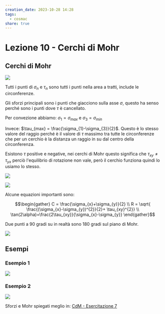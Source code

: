 ```yaml
---
creation_date: 2023-10-28 14:28
tags:
  - cosmac
share: true
---
```

# Lezione 10 - Cerchi di Mohr

## Cerchi di Mohr

![](Pasted%20image%2020231029213522.png)

Tutti i punti di $\sigma_{n}$ e $\tau_{n}$ sono tutti i punti nella area a tratti, include le circonferenze.

Gli sforzi principali sono i punti che giacciono sulla asse $\sigma$, questo ha senso perché sono i punti dove $\tau$ è cancellato.

Per convezione abbiamo: $\sigma_{1}=\sigma_{max}$ e $\sigma_{3}=\sigma_{min}$

Invece: $\tau_{max} = \frac{\sigma_{1}-\sigma_{3}}{2}$. Questo è lo stesso valore del raggio perché è il valore di $\tau$ massimo tra tutte le circonferenze che per un cerchio è la distanza un raggio in su dal centro della circonferenza.

Esistono $\tau$ positive e negative, nei cerchi di Mohr questo significa che $\tau_{xy}\neq \tau_{yx}$ perciò l'equilibrio di rotazione non vale, però il cerchio funziona quindi lo usiamo lo stesso.

![](Pasted%20image%2020231029213537.png)

![](Pasted%20image%2020231029213824.png)

Alcune equazioni importanti sono:

$$\begin{gather}
C = \frac{\sigma_{x}+\sigma_{y}}{2} \\
R = \sqrt{ \frac{(\sigma_{x}-\sigma_{y})^{2}}{2}+ \tau_{xy}^{2}} \\
\tan(2\alpha)=\frac{2\tau_{xy}}{\sigma_{x}-\sigma_{y}}
\end{gather}$$



Due punti a 90 gradi su in realtà sono 180 gradi sul piano di Mohr.

![](Pasted%20image%2020231029213849.png)


## Esempi

### Esempio 1

![](Pasted%20image%2020231029213917.png)

### Esempio 2

![](Pasted%20image%2020231029213941.png)

Sforzi e Mohr spiegati meglio in: [CdM - Esercitazione 7](CdM%20-%20Esercitazione%207.md)

